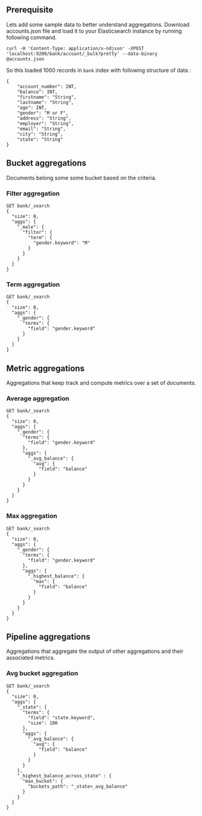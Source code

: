 ## Prerequisite
Lets add some sample data to better understand aggregations. Download
accounts.json file and load it to your Elasticsearch instance by running
following command.
```
curl -H 'Content-Type: application/x-ndjson' -XPOST 'localhost:9200/bank/account/_bulk?pretty' --data-binary @accounts.json
```

So this loaded 1000 records in `bank` index with following structure of
data :
```
{
    "account_number": INT,
    "balance": INT,
    "firstname": "String",
    "lastname": "String",
    "age": INT,
    "gender": "M or F",
    "address": "String",
    "employer": "String",
    "email": "String",
    "city": "String",
    "state": "String"
}
```

## Bucket aggregations
Documents belong some some bucket based on the criteria.

### Filter aggregation
```
GET bank/_search
{
  "size": 0,
  "aggs": {
    "_male": {
      "filter": {
        "term": {
          "gender.keyword": "M"
        }
      }
    }
  }
}
```

### Term aggregation
```
GET bank/_search
{
  "size": 0,
  "aggs": {
    "_gender": {
      "terms": {
        "field": "gender.keyword"
      }
    }
  }
}
```

## Metric aggregations
Aggregations that keep track and compute metrics over a set of documents.

### Average aggregation
```
GET bank/_search
{
  "size": 0,
  "aggs": {
    "_gender": {
      "terms": {
        "field": "gender.keyword"
      },
      "aggs": {
        "_avg_balance": {
          "avg": {
            "field": "balance"
          }
        }
      }
    }
  }
}
```

### Max aggregation
```
GET bank/_search
{
  "size": 0,
  "aggs": {
    "_gender": {
      "terms": {
        "field": "gender.keyword"
      },
      "aggs": {
        "_highest_balance": {
          "max": {
            "field": "balance"
          }
        }
      }
    }
  }
}
```

## Pipeline aggregations
Aggregations that aggregate the output of other aggregations and their associated metrics.

### Avg bucket aggregation
```
GET bank/_search
{
  "size": 0,
  "aggs": {
    "_state": {
      "terms": {
        "field": "state.keyword",
        "size": 100
      },
      "aggs": {
        "_avg_balance": {
          "avg": {
            "field": "balance"
          }
        }
      }
    },
    "_highest_balance_across_state" : {
      "max_bucket": {
        "buckets_path": "_state>_avg_balance"
      }
    }
  }
}
```